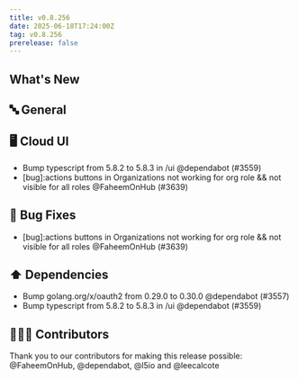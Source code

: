 ```yaml
---
title: v0.8.256
date: 2025-06-18T17:24:00Z
tag: v0.8.256
prerelease: false
---
```


## What's New
## 🔤 General
## 🖥 Cloud UI

- Bump typescript from 5.8.2 to 5.8.3 in /ui @dependabot (#3559)
- [bug]:actions buttons in Organizations not working for org role && not visible for all roles  @FaheemOnHub (#3639)

## 🐛 Bug Fixes

- [bug]:actions buttons in Organizations not working for org role && not visible for all roles  @FaheemOnHub (#3639)

## ⬆️ Dependencies

- Bump golang.org/x/oauth2 from 0.29.0 to 0.30.0 @dependabot (#3557)
- Bump typescript from 5.8.2 to 5.8.3 in /ui @dependabot (#3559)

## 👨🏽‍💻 Contributors

Thank you to our contributors for making this release possible:
@FaheemOnHub, @dependabot, @l5io and @leecalcote

